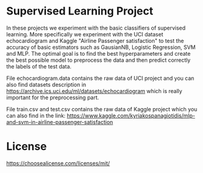 # Supervised Learning Project

In these projects we experiment with the basic classifiers of supervised learning. More specifically we experiment with the UCI dataset echocardiogram and Kaggle "Airline Passenger satisfaction" to test the accuracy of basic estimators such as GausianNB, Logistic Regression, SVM and MLP. The optimal goal is to find the best hyperparameters and create the best possible model to preprocess the data and then predict correctly the labels of the test data.

File echocardiogram.data contains the raw data of UCI project and you can also find datasets description in https://archive.ics.uci.edu/ml/datasets/echocardiogram which is really important for the preprocessing part.

File train.csv and test.csv contains the raw data of Kaggle project which you can also find in the link: https://www.kaggle.com/kyriakospanagiotidis/mlp-and-svm-in-airline-passenger-satisfaction

# License
https://choosealicense.com/licenses/mit/
